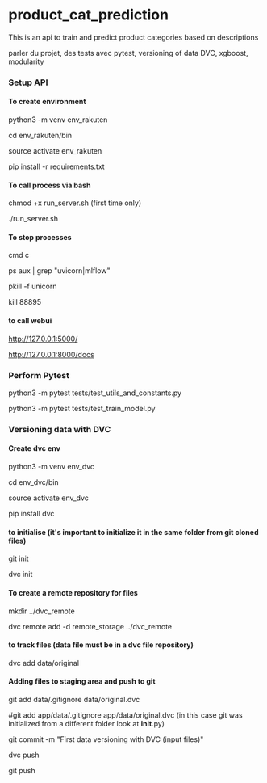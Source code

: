 # product_cat_prediction
This is an api to train and predict product categories based on descriptions

parler du projet, des tests avec pytest, versioning of data DVC, xgboost, modularity




### Setup API
#### To create environment
python3 -m venv env_rakuten

cd env_rakuten/bin

source activate env_rakuten

pip install -r requirements.txt

#### To call process via bash
chmod +x run_server.sh (first time only)

./run_server.sh

#### To stop processes
cmd c

ps aux | grep "uvicorn\|mlflow"

pkill -f unicorn

kill 88895

#### to call webui
http://127.0.0.1:5000/

http://127.0.0.1:8000/docs

### Perform Pytest
python3 -m pytest tests/test_utils_and_constants.py

python3 -m pytest tests/test_train_model.py

### Versioning data with DVC
#### Create dvc env
python3 -m venv env_dvc

cd env_dvc/bin

source activate env_dvc

pip install dvc

#### to initialise (it's important to initialize it in the same folder from git cloned files)
git init

dvc init

#### To create a remote repository for files
mkdir ../dvc_remote

dvc remote add -d remote_storage ../dvc_remote

#### to track files (data file must be in a dvc file repository)
dvc add data/original

#### Adding files to staging area and push to git
git add data/.gitignore data/original.dvc

#git add app/data/.gitignore app/data/original.dvc (in this case git was initialized from a different folder look at __init__.py)

git commit -m "First data versioning with DVC (input files)"

dvc push

git push

